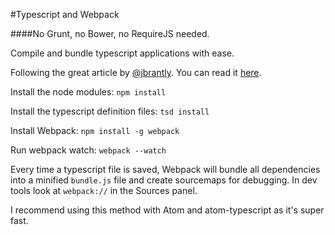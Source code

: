 #Typescript and Webpack

####No Grunt, no Bower, no RequireJS needed.

Compile and bundle typescript applications with ease.

Following the great article by [@jbrantly](https://github.com/jbrantly).
You can read it [here](http://www.jbrantly.com/typescript-and-webpack/).

Install the node modules:
`npm install`

Install the typescript definition files:
`tsd install`

Install Webpack:
`npm install -g webpack`

Run webpack watch:
`webpack --watch`

Every time a typescript file is saved, Webpack will bundle all dependencies into a minified `bundle.js` file and create sourcemaps for debugging. In dev tools look at `webpack://` in the Sources panel.

I recommend using this method with Atom and atom-typescript as it's super fast.
